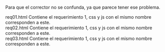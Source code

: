 Para que el corrector no se confunda, ya que parece tener ese problema.</br>

req01.html Contiene el requerimiento 1, css y js con el mismo nombre corresponden a este.</br>
req02.html Contiene el requerimiento 1, css y js con el mismo nombre corresponden a este.</br>
req03.html Contiene el requerimiento 1, css y js con el mismo nombre corresponden a este.
